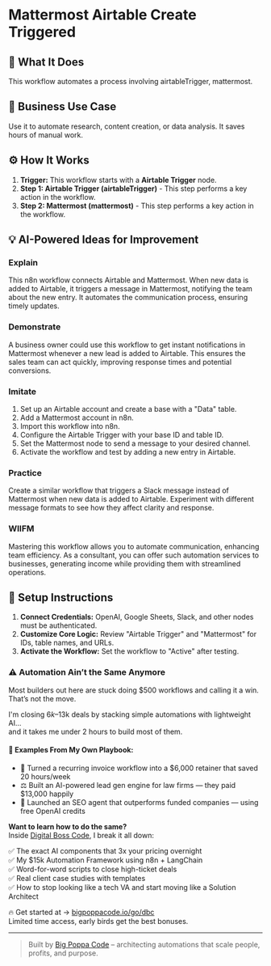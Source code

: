 # Mattermost Airtable Create Triggered

## 🚀 What It Does
This workflow automates a process involving airtableTrigger, mattermost.

## 💼 Business Use Case
Use it to automate research, content creation, or data analysis. It saves hours of manual work.

## ⚙️ How It Works
1.  **Trigger:** This workflow starts with a **Airtable Trigger** node.
2. **Step 1: Airtable Trigger (airtableTrigger)** - This step performs a key action in the workflow.
3. **Step 2: Mattermost (mattermost)** - This step performs a key action in the workflow.

## 💡 AI-Powered Ideas for Improvement
### Explain
This n8n workflow connects Airtable and Mattermost. When new data is added to Airtable, it triggers a message in Mattermost, notifying the team about the new entry. It automates the communication process, ensuring timely updates.

### Demonstrate
A business owner could use this workflow to get instant notifications in Mattermost whenever a new lead is added to Airtable. This ensures the sales team can act quickly, improving response times and potential conversions.

### Imitate
1. Set up an Airtable account and create a base with a "Data" table.
2. Add a Mattermost account in n8n.
3. Import this workflow into n8n.
4. Configure the Airtable Trigger with your base ID and table ID.
5. Set the Mattermost node to send a message to your desired channel.
6. Activate the workflow and test by adding a new entry in Airtable.

### Practice
Create a similar workflow that triggers a Slack message instead of Mattermost when new data is added to Airtable. Experiment with different message formats to see how they affect clarity and response.

### WIIFM
Mastering this workflow allows you to automate communication, enhancing team efficiency. As a consultant, you can offer such automation services to businesses, generating income while providing them with streamlined operations.

## 🔧 Setup Instructions
1. **Connect Credentials:** OpenAI, Google Sheets, Slack, and other nodes must be authenticated.
2. **Customize Core Logic:** Review "Airtable Trigger" and "Mattermost" for IDs, table names, and URLs.
3. **Activate the Workflow:** Set the workflow to "Active" after testing.

### ⚠️ Automation Ain’t the Same Anymore

Most builders out here are stuck doing $500 workflows and calling it a win.  
That’s not the move.  

I'm closing $6k–$13k deals by stacking simple automations with lightweight AI...  
and it takes me under 2 hours to build most of them.

#### 🧠 Examples From My Own Playbook:
- 🔁 Turned a recurring invoice workflow into a $6,000 retainer that saved 20 hours/week  
- ⚖️ Built an AI-powered lead gen engine for law firms — they paid $13,000 happily  
- 🚀 Launched an SEO agent that outperforms funded companies — using free OpenAI credits  

**Want to learn how to do the same?**  
Inside [Digital Boss Code](https://bigpoppacode.io/go/dbc), I break it all down:

✅ The exact AI components that 3x your pricing overnight  
✅ My $15k Automation Framework using n8n + LangChain  
✅ Word-for-word scripts to close high-ticket deals  
✅ Real client case studies with templates  
✅ How to stop looking like a tech VA and start moving like a Solution Architect  

🔥 Get started at → [bigpoppacode.io/go/dbc](https://bigpoppacode.io/go/dbc)  
Limited time access, early birds get the best bonuses.

---
> Built by [Big Poppa Code](https://bigpoppacode.io) – architecting automations that scale people, profits, and purpose.
